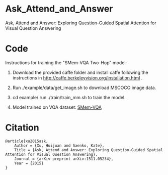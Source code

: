 # Ask_Attend_and_Answer
 
Ask, Attend and Answer: Exploring Question-Guided Spatial Attention for Visual Question Answering


# Code

Instructions for training the "SMem-VQA Two-Hop" model:

1. Download the provided caffe folder and install caffe following the instructions in http://caffe.berkeleyvision.org/installation.html .

2. Run ./example/data/get_image.sh to download MSCOCO image data.

3. cd example/
   run ./train/train_mm.sh to train the model.

4. Model trained on VQA dataset: [SMem-VQA](https://drive.google.com/file/d/0BxLtQPBFL-uLUFExNEpHNUIyUzQ/view)

# Citation

    @article{xu2015ask,
        Author = {Xu, Huijuan and Saenko, Kate},
        Title = {Ask, Attend and Answer: Exploring Question-Guided Spatial Attention for Visual Question Answering},
        Journal = {arXiv preprint arXiv:1511.05234},
        Year = {2015}
    }
